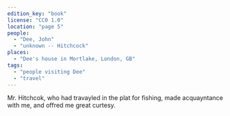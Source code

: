 ```yaml
---
edition_key: "book"
license: "CC0 1.0"
location: "page 5"
people:
  - "Dee, John"
  - "unknown -- Hitchcock"
places:
  - "Dee's house in Mortlake, London, GB"
tags:
  - "people visiting Dee"
  - "travel"
---
```

Mr. Hitchcok, who had travayled in the plat for
fishing, made acquayntance with me, and offred me great curtesy.
